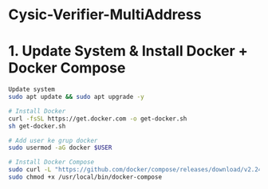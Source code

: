 # Cysic-Verifier-MultiAddress

# 1. Update System & Install Docker + Docker Compose
```bash
Update system
sudo apt update && sudo apt upgrade -y

# Install Docker
curl -fsSL https://get.docker.com -o get-docker.sh
sh get-docker.sh

# Add user ke grup docker
sudo usermod -aG docker $USER

# Install Docker Compose
sudo curl -L "https://github.com/docker/compose/releases/download/v2.24.7/docker-compose-$(uname -s)-$(uname -m)" -o /usr/local/bin/docker-compose
sudo chmod +x /usr/local/bin/docker-compose
```
